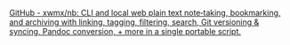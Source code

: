 [GitHub - xwmx/nb: CLI and local web plain text note‑taking, bookmarking, and archiving with linking, tagging, filtering, search, Git versioning & syncing, Pandoc conversion, + more in a single portable script.](https://github.com/xwmx/nb) 